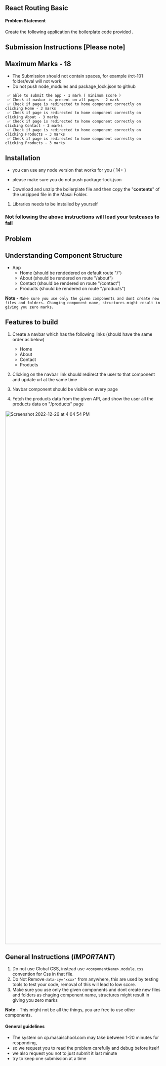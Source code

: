 ## React Routing Basic

#### Problem Statement

Create the following application the boilerplate code provided .

## Submission Instructions [Please note]

## Maximum Marks - 18

- The Submission should not contain spaces, for example /rct-101 folder/eval will not work
- Do not push node_modules and package_lock.json to github

```
 ✅ able to submit the app - 1 mark ( minimum score )
 ✅ Check if navbar is present on all pages - 2 mark
 ✅ Check if page is redirected to home component correctly on clicking Home - 3 marks
 ✅ Check if page is redirected to home component correctly on clicking About - 3 marks
 ✅ Check if page is redirected to home component correctly on clicking Contact - 3 marks
 ✅ Check if page is redirected to home component correctly on clicking Products - 3 marks
 ✅ Check if page is redirected to home component correctly on clicking Products - 3 marks
```

## Installation

- you can use any node version that works for you ( 14+ )
- please make sure you do not push package-lock.json

- Download and unzip the boilerplate file and then copy the "**contents**" of the unzipped file in the Masai Folder.

1. Libraries needs to be installed by yourself


### Not following the above instructions will lead your testcases to fail

## Problem

## Understanding Component Structure

- App
  - Home (should be rendedered on default route "/")
  - About (should be rendered on route "/about")
  - Contact (should be rendered on route "/contact")
  - Products (should be rendered on route "/products")

**Note** - `Make sure you use only the given components and dont create new files and folders. Changing component name, structures might result in giving you zero marks.`


## Features to build

1. Create a navbar which has the following links (should have the same order as below)
   - Home
   - About
   - Contact
   - Products
   
2. Clicking on the navbar link should redirect the user to that component and update url at the same time
3. Navbar component should be visible on every page
4. Fetch the products data from the given API, and show the user all the products data on "/products" page

<img width="1728" alt="Screenshot 2022-12-26 at 4 04 54 PM" src="https://user-images.githubusercontent.com/39851506/209543847-0654f115-e558-4245-88c8-a70290d78c3b.png">



## General Instructions (**_IMPORTANT_**)

1. Do not use Global CSS, instead use `<componentName>.module.css` convention for Css in that file.
2. Do Not Remove `data-cy="xxxx"` from anywhere, this are used by testing tools to test your code, removal of this will lead to low score.
3. Make sure you use only the given components and dont create new files and folders as chaging component name, structures might result in giving you zero marks

**Note** - This might not be all the things, you are free to use other components.

#### General guidelines

- The system on cp.masaischool.com may take between 1-20 minutes for responding,
- so we request you to read the problem carefully and debug before itself
- we also request you not to just submit it last minute
- try to keep one submission at a time
